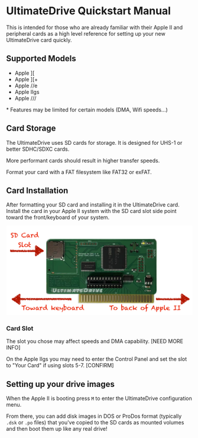 # UltimateDrive Quickstart Manual

This is intended for those who are already familiar with their Apple II and peripheral cards as a high level reference for setting up your new UltimateDrive card quickly. 

## Supported Models
- Apple ][
- Apple ][+
- Apple //e
- Apple IIgs
- Apple ///

\* Features may be limited for certain models (DMA, Wifi speeds...)

## Card Storage

The UltimateDrive uses SD cards for storage.  It is designed for UHS-1 or better SDHC/SDXC cards.

More performant cards should result in higher transfer speeds.

Format your card with a FAT filesystem like FAT32 or exFAT.

## Card Installation

After formatting your SD card and installing it in the UltimateDrive card.  Install the card in your Apple II system with the SD card slot side point toward the front/keyboard of your system.

![Image showing the card with arrows indicating the longer sdcard slot side oriented to the front of the Apple 2 with the short / networking side oriented to the back of the case.](/QuickStart/assets/cardinstall00.png)

### Card Slot

The slot you chose may affect speeds and DMA capability.  [NEED MORE INFO]

On the Apple IIgs you may need to enter the Control Panel and set the slot to "Your Card" if using slots 5-7.  [CONFIRM]

## Setting up your drive images
When the Apple II is booting press `M` to enter the UltimateDrive configuration menu. 

From there, you can add disk images in DOS or ProDos format (typically `.dsk` or `.po` files) that you've copied to the SD cards as mounted volumes and then boot them up like any real drive!
